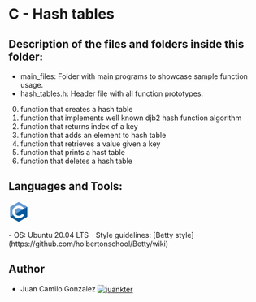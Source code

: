 # C - Hash tables

## Description of the files and folders inside this folder:

- main_files: Folder with main programs to showcase sample function usage.
- hash_tables.h: Header file with all function prototypes.

0. function that creates a hash table
1. function that implements well known djb2 hash function algorithm
2. function that returns index of a key
3. function that adds an element to hash table
4. function that retrieves a value given a key
5. function that prints a hast table
6. function that deletes a hash table


## Languages and Tools:

<p align="left"> <a href="https://www.cprogramming.com/" target="_blank"> <img src="https://raw.githubusercontent.com/devicons/devicon/master/icons/c/c-original.svg" alt="c" width="40" height="40"/> </a> </p>
- OS: Ubuntu 20.04 LTS
- Style guidelines: [Betty style](https://github.com/holbertonschool/Betty/wiki)


## Author

- Juan Camilo Gonzalez <a href="https://twitter.com/juankter" target="blank"><img align="center" src="https://raw.githubusercontent.com/rahuldkjain/github-profile-readme-generator/master/src/images/icons/Social/twitter.svg" alt="juankter" height="30" width="40" /></a>
